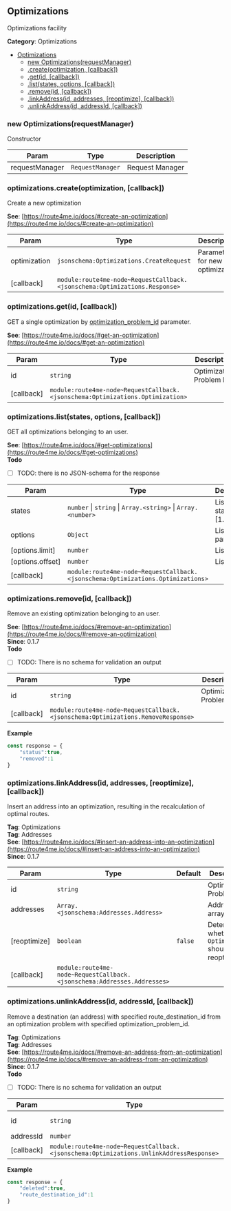 <a id="Optimizations" name="Optimizations"></a>

## Optimizations

Optimizations facility

**Category**: Optimizations  

* [Optimizations](#Optimizations)
    * [new Optimizations(requestManager)](#new_Optimizations_new)
    * [.create(optimization, [callback])](#Optimizations+create)
    * [.get(id, [callback])](#Optimizations+get)
    * [.list(states, options, [callback])](#Optimizations+list)
    * [.remove(id, [callback])](#Optimizations+remove)
    * [.linkAddress(id, addresses, [reoptimize], [callback])](#Optimizations+linkAddress)
    * [.unlinkAddress(id, addressId, [callback])](#Optimizations+unlinkAddress)

<a id="new_Optimizations_new" name="new_Optimizations_new"></a>

### new Optimizations(requestManager)

Constructor


| Param | Type | Description |
| --- | --- | --- |
| requestManager | <code>RequestManager</code> | Request Manager |

<a id="Optimizations+create" name="Optimizations+create"></a>

### optimizations.create(optimization, [callback])

Create a new optimization

**See**: [https://route4me.io/docs/#create-an-optimization](https://route4me.io/docs/#create-an-optimization)  

| Param | Type | Description |
| --- | --- | --- |
| optimization | <code>jsonschema:Optimizations.CreateRequest</code> | Parameters for new optimization |
| [callback] | <code>module:route4me-node~RequestCallback.&lt;jsonschema:Optimizations.Response&gt;</code> |  |

<a id="Optimizations+get" name="Optimizations+get"></a>

### optimizations.get(id, [callback])

GET a single optimization by
[optimization_problem_id](Optimizations#get~id) parameter.

**See**: [https://route4me.io/docs/#get-an-optimization](https://route4me.io/docs/#get-an-optimization)  

| Param | Type | Description |
| --- | --- | --- |
| id | <code>string</code> | Optimization Problem ID |
| [callback] | <code>module:route4me-node~RequestCallback.&lt;jsonschema:Optimizations.Optimization&gt;</code> |  |

<a id="Optimizations+list" name="Optimizations+list"></a>

### optimizations.list(states, options, [callback])

GET all optimizations belonging to an user.

**See**: [https://route4me.io/docs/#get-optimizations](https://route4me.io/docs/#get-optimizations)  
**Todo**

- [ ] TODO: there is no JSON-schema for the response


| Param | Type | Description |
| --- | --- | --- |
| states | <code>number</code> &#124; <code>string</code> &#124; <code>Array.&lt;string&gt;</code> &#124; <code>Array.&lt;number&gt;</code> | List of states [1..6] |
| options | <code>Object</code> | List-parameters |
| [options.limit] | <code>number</code> | List limit |
| [options.offset] | <code>number</code> | List offset |
| [callback] | <code>module:route4me-node~RequestCallback.&lt;jsonschema:Optimizations.Optimizations&gt;</code> |  |

<a id="Optimizations+remove" name="Optimizations+remove"></a>

### optimizations.remove(id, [callback])

Remove an existing optimization belonging to an user.

**See**: [https://route4me.io/docs/#remove-an-optimization](https://route4me.io/docs/#remove-an-optimization)  
**Since**: 0.1.7  
**Todo**

- [ ] TODO: There is no schema for validation an output


| Param | Type | Description |
| --- | --- | --- |
| id | <code>string</code> | Optimization Problem ID |
| [callback] | <code>module:route4me-node~RequestCallback.&lt;jsonschema:Optimizations.RemoveResponse&gt;</code> |  |

**Example**  
```js
const response = {
	"status":true,
	"removed":1
}
```
<a id="Optimizations+linkAddress" name="Optimizations+linkAddress"></a>

### optimizations.linkAddress(id, addresses, [reoptimize], [callback])

Insert an address into an optimization, resulting in the recalculation of optimal routes.

**Tag**: Optimizations  
**Tag**: Addresses  
**See**: [https://route4me.io/docs/#insert-an-address-into-an-optimization](https://route4me.io/docs/#insert-an-address-into-an-optimization)  
**Since**: 0.1.7  

| Param | Type | Default | Description |
| --- | --- | --- | --- |
| id | <code>string</code> |  | Optimization Problem ID |
| addresses | <code>Array.&lt;jsonschema:Addresses.Address&gt;</code> |  | Addresses array |
| [reoptimize] | <code>boolean</code> | <code>false</code> | Determine, whether the `Optimization` should be reoptimized |
| [callback] | <code>module:route4me-node~RequestCallback.&lt;jsonschema:Addresses.Addresses&gt;</code> |  |  |

<a id="Optimizations+unlinkAddress" name="Optimizations+unlinkAddress"></a>

### optimizations.unlinkAddress(id, addressId, [callback])

Remove a destination (an address) with specified route_destination_id
from an optimization problem with specified optimization_problem_id.

**Tag**: Optimizations  
**Tag**: Addresses  
**See**: [https://route4me.io/docs/#remove-an-address-from-an-optimization](https://route4me.io/docs/#remove-an-address-from-an-optimization)  
**Since**: 0.1.7  
**Todo**

- [ ] TODO: There is no schema for validation an output


| Param | Type | Description |
| --- | --- | --- |
| id | <code>string</code> | Optimization Problem ID |
| addressId | <code>number</code> | Address ID |
| [callback] | <code>module:route4me-node~RequestCallback.&lt;jsonschema:Optimizations.UnlinkAddressResponse&gt;</code> |  |

**Example**  
```js
const response = {
	"deleted":true,
	"route_destination_id":1
}
```
